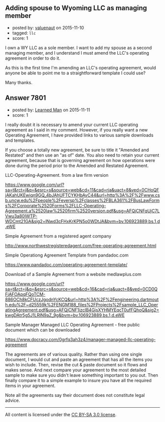 ## Adding spouse to Wyoming LLC as managing member

- posted by: [valuenaut](https://stackexchange.com/users/4664876/valuenaut) on 2015-11-10
- tagged: `llc`
- score: 1

I own a WY LLC as a sole member. I want to add my spouse as a second managing member, and I understand I must amend the LLC's operating agreement in order to do it.

As this is the first time I'm amending an LLC's operating agreement, would anyone be able to point me to a straightforward template I could use?

Many thanks.


## Answer 7801

- posted by: [Learned Man](https://stackexchange.com/users/7236940/learned-man) on 2015-11-11
- score: 1

I really doubt it is necessary to amend your current LLC operating agreement as I said in my comment. However, if you really want a new Operating Agreement, I have provided links to various sample downloads and templates.

If you choose a totally new agreement, be sure to title it "Amended and Restated" and then use an "as of" date. You also need to retain your current agreement, because that is governing agreement on how operations were done during the period prior to the Amended and Restated Agreement.

LLC-Operating-Agreement. from a law firm version

https://www.google.com/url?sa=t&rct=j&q=&esrc=s&source=web&cd=11&cad=rja&uact=8&ved=0CHoQFjAKahUKEwiqn9GQ_4bJAhUFTCYKHbAvC44&url=http%3A%2F%2Fwww.csb.uncw.edu%2Fpeople%2Feversp%2Fclasses%2FBLA361%2FBusLawForms%2FCorporate%2520Forms%2FLLC-Operating-Agreement.a%2520law%2520firm%2520version.pdf&usg=AFQjCNFqUjC7LVwu3a80IWTP-WDCmt21GA&sig2=lNwd3cFHxKrKPN5o0WDtJA&bvm=bv.106923889,bs.1,d.eWE


Simple Agreement from a registered agent company

http://www.northwestregisteredagent.com/free-operating-agreement.html

Simple Operationg Agreement Template from pandadoc.com

https://www.pandadoc.com/operating-agreement-template/

Download of a Sample Agreement  from a website  medlawplus.com

https://www.google.com/url?sa=t&rct=j&q=&esrc=s&source=web&cd=16&cad=rja&uact=8&ved=0CD0QFjAFOApqFQoTCM-886OCh8kCFUczJgodnYcKCQ&url=http%3A%2F%2Fengineering.dartmouth.edu%2F~d25559k%2FENGM188_files%2FProjects%2Fsample_LLC_OperatingAgreement.pdf&usg=AFQjCNF1izcIB4GjsXYHMYEqcT0ufFQhoQ&sig2=kwgDAtr5g5J1LRlN9aZ_9g&bvm=bv.106923889,bs.1,d.eWE

Sample Manager Managed LLC Operating Agreement - free public document which can be downloaded

https://www.docracy.com/0grfq3ah3z4/manager-managed-llc-operating-agreement 

The agreements are of various quality. Rather than using one single document, I would cut and paste an agreement that has all the items you wish to include. Then, revise the cut & paste document so it flows and makes sense. And next compare your agreement to the most detailed sample to make sure you didn't leave something important to you out. Then finally compare it to a simple example to insure you have all the required items in your agreement.

Note all the agreements say their document does not constitute legal advice.



---

All content is licensed under the [CC BY-SA 3.0 license](https://creativecommons.org/licenses/by-sa/3.0/).
